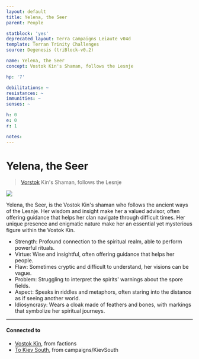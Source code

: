```yaml
---
layout: default
title: Yelena, the Seer
parent: People

statblock: 'yes'
deprecated_layout: Terra Campaigns Leiaute v04d
template: Terran Trinity Challenges
source: Degenesis (triBlock-v0.2)

name: Yelena, the Seer
concept: Vostok Kin's Shaman, follows the Lesnje

hp: '7'

debilitations: ~
resistances: ~
immunities: ~
senses: ~

h: 0
e: 0
r: 1

notes: 
---
```

# Yelena, the Seer

> [Vorstok](../factions/Vorstok.md) Kin's Shaman, follows the Lesnje

![](https://i.imgur.com/J9KPAaO.png)

Yelena, the Seer, is the Vostok Kin's shaman who follows the ancient ways of the Lesnje. Her wisdom and insight make her a valued advisor, often offering guidance that helps her clan navigate through difficult times. Her unique presence and enigmatic nature make her an essential yet mysterious figure within the Vostok Kin.

- Strength: Profound connection to the spiritual realm, able to perform powerful rituals.
- Virtue: Wise and insightful, often offering guidance that helps her people.
- Flaw: Sometimes cryptic and difficult to understand, her visions can be vague.
- Problem: Struggling to interpret the spirits' warnings about the spore fields.
- Aspect: Speaks in riddles and metaphors, often staring into the distance as if seeing another world.
- Idiosyncrasy: Wears a cloak made of feathers and bones, with markings that symbolize her spiritual journeys.

---
#### Connected to

<!-- QueryToSerialize: LIST without ID "["+ title + "](https://terra-campaigns.github.io/"+ regexreplace(file.path, ".md", "") + ")" + ", from " + regexreplace(file.folder, "degenesis/", "") FROM ([[]]) OR outgoing([[]]) WHERE file.name != this.file.name SORT file.folder DESC -->
<!-- SerializedQuery: LIST without ID "["+ title + "](https://terra-campaigns.github.io/"+ regexreplace(file.path, ".md", "") + ")" + ", from " + regexreplace(file.folder, "degenesis/", "") FROM ([[]]) OR outgoing([[]]) WHERE file.name != this.file.name SORT file.folder DESC -->
- [Vostok Kin](https://terra-campaigns.github.io/degenesis/factions/Vorstok), from factions
- [To Kiev South](https://terra-campaigns.github.io/degenesis/campaigns/KievSouth/index), from campaigns/KievSouth
<!-- SerializedQuery END -->

